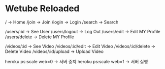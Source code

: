 # Wetube Reloaded

/ -> Home
/join -> Join
/login -> Login
/search -> Search

/users/:id -> See User
/users/logout -> Log Out
/users/edit -> Edit MY Profile
/users/delete -> Delete MY Profile

/videos/:id -> See Video
/videos/:id/edit -> Edit Video
/videos/:id/delete -> Delete Video
/videos/:id/upload -> Upload Video

heroku ps:scale web=0 -> 서버 중지
heroku ps:scale web=1 -> 서버 실행

